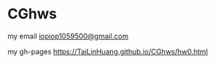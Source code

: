 # CGhws
my email iopiop1059500@gmail.com 

my gh-pages https://TaiLinHuang.github.io/CGhws/hw0.html
